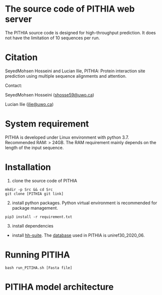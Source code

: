 # The source code of PITHIA web server
The PITHIA source code is designed for high-throughput prediction. It does not have the limitation of 10 sequences per run.
# Citation
SeyedMohsen Hosseini and Lucian Ilie, PITHIA: Protein interaction site prediction using
multiple sequence alignments and attention. 

Contact: 

SeyedMohsen Hosseini (shosse59@uwo.ca)

Lucian Ilie (ilie@uwo.ca)
# System requirement
PITHIA is developed under Linux environment with python 3.7.
Recommended RAM: > 24GB. The RAM requirement mainly depends on the length of the input sequence. 

# Installation
1. clone the source code of PITHIA
```
mkdir -p Src && cd Src
git clone [PITHIA git link]
```
2. install python packages. Python virtual environment is recommended for package management.

```
pip3 install -r requirement.txt
```

3. install dependencies

 
 - install [hh-suite](https://github.com/soedinglab/hh-suite). The [database](http://gwdu111.gwdg.de/~compbiol/uniclust/2020_06/) used in PITHIA is uniref30_2020_06.
 
# Running PITIHA
```
bash run_PITIHA.sh [Fasta file]
```

# PITIHA model architecture 
